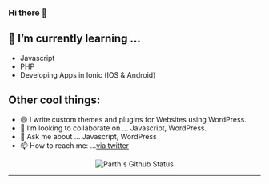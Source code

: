 ### Hi there 👋

## 🌱 I’m currently learning ...
- Javascript
- PHP
- Developing Apps in Ionic (IOS & Android)

## Other cool things:
- 😄 I write custom themes and plugins for Websites using WordPress. 
- 👯 I’m looking to collaborate on ... Javascript, WordPress.
- 💬 Ask me about ... Javascript, WordPress
- 📫 How to reach me: ...[via twitter](https://twitter.com/jeromesenyonga)

<div align = "center">

![Parth's Github Status](https://github-readme-stats.vercel.app/api?username=parth-27&show_icons=true&title_color=3793c4&icon_color=ffbb00&text_color=ffffff&bg_color=000000)

<hr>

</div>


<!-- /wp:paragraph -->
